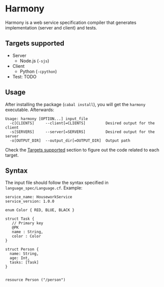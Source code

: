 # Harmony
Harmony is a web service specification compiler that generates implementation (server and client) and tests.

## Targets supported

+ Server
  * Node.js (`-sjs`)
+ Client
  + Python (`-cpython`)
+ Test: TODO

## Usage

After installing the package (`cabal install`), you will get the `harmony` executable. Afterwards:

    Usage: harmony [OPTION...] input_file
      -c[CLIENTS]     --client[=CLIENTS]         Desired output for the client
      -s[SERVERS]     --server[=SERVERS]         Desired output for the server
      -o[OUTPUT_DIR]  --output_dir[=OUTPUT_DIR]  Output path

Check the [Targets supported](#Targets-supported) section to figure out the code related to each target.
## Syntax

The input file should follow the syntax specified in `language_spec/Language.cf`. Example:

    service_name: HouseworkService
    service_version: 1.0.0

    enum Color { RED, BLUE, BLACK }

    struct Task {
       // Primary key
       @PK
       name : String,
       color : Color
    }

    struct Person {
      name: String,
      age: Int,
      tasks: [Task]
    }


    resource Person ("/person")



